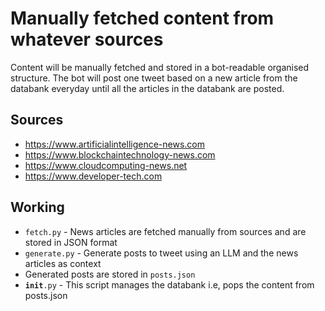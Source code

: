 # Manually fetched content from whatever sources

Content will be manually fetched and stored in a bot-readable organised structure. 
The bot will post one tweet based on a new article from the databank everyday until all the articles in the databank are posted.

## Sources

- https://www.artificialintelligence-news.com
- https://www.blockchaintechnology-news.com
- https://www.cloudcomputing-news.net
- https://www.developer-tech.com

## Working

- <code>fetch.py</code> - News articles are fetched manually from sources and are stored in JSON format
- <code>generate.py</code> - Generate posts to tweet using an LLM and the news articles as context
- Generated posts are stored in <code>posts.json</code>
- <code>__init__.py</code> - This script manages the databank i.e, pops the content from posts.json

